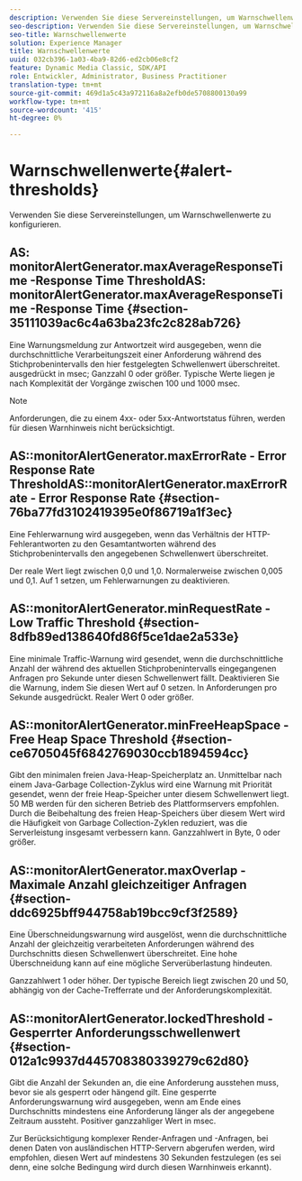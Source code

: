 ```yaml
---
description: Verwenden Sie diese Servereinstellungen, um Warnschwellenwerte zu konfigurieren.
seo-description: Verwenden Sie diese Servereinstellungen, um Warnschwellenwerte zu konfigurieren.
seo-title: Warnschwellenwerte
solution: Experience Manager
title: Warnschwellenwerte
uuid: 032cb396-1a03-4ba9-82d6-ed2cb06e8cf2
feature: Dynamic Media Classic, SDK/API
role: Entwickler, Administrator, Business Practitioner
translation-type: tm+mt
source-git-commit: 469d1a5c43a972116a8a2efb0de5708800130a99
workflow-type: tm+mt
source-wordcount: '415'
ht-degree: 0%

---
```



# Warnschwellenwerte{#alert-thresholds}

Verwenden Sie diese Servereinstellungen, um Warnschwellenwerte zu konfigurieren.

## AS: monitorAlertGenerator.maxAverageResponseTime -Response Time ThresholdAS: monitorAlertGenerator.maxAverageResponseTime -Response Time {#section-35111039ac6c4a63ba23fc2c828ab726}

Eine Warnungsmeldung zur Antwortzeit wird ausgegeben, wenn die durchschnittliche Verarbeitungszeit einer Anforderung während des Stichprobenintervalls den hier festgelegten Schwellenwert überschreitet. ausgedrückt in msec; Ganzzahl 0 oder größer. Typische Werte liegen je nach Komplexität der Vorgänge zwischen 100 und 1000 msec.

>[!NOTE]
>
>Anforderungen, die zu einem 4xx- oder 5xx-Antwortstatus führen, werden für diesen Warnhinweis nicht berücksichtigt.

## AS::monitorAlertGenerator.maxErrorRate - Error Response Rate ThresholdAS::monitorAlertGenerator.maxErrorRate - Error Response Rate {#section-76ba77fd3102419395e0f86719a1f3ec}

Eine Fehlerwarnung wird ausgegeben, wenn das Verhältnis der HTTP-Fehlerantworten zu den Gesamtantworten während des Stichprobenintervalls den angegebenen Schwellenwert überschreitet.

Der reale Wert liegt zwischen 0,0 und 1,0. Normalerweise zwischen 0,005 und 0,1. Auf 1 setzen, um Fehlerwarnungen zu deaktivieren.

## AS::monitorAlertGenerator.minRequestRate - Low Traffic Threshold {#section-8dfb89ed138640fd86f5ce1dae2a533e}

Eine minimale Traffic-Warnung wird gesendet, wenn die durchschnittliche Anzahl der während des aktuellen Stichprobenintervalls eingegangenen Anfragen pro Sekunde unter diesen Schwellenwert fällt. Deaktivieren Sie die Warnung, indem Sie diesen Wert auf 0 setzen. In Anforderungen pro Sekunde ausgedrückt. Realer Wert 0 oder größer.

## AS::monitorAlertGenerator.minFreeHeapSpace -Free Heap Space Threshold {#section-ce6705045f6842769030ccb1894594cc}

Gibt den minimalen freien Java-Heap-Speicherplatz an. Unmittelbar nach einem Java-Garbage Collection-Zyklus wird eine Warnung mit Priorität gesendet, wenn der freie Heap-Speicher unter diesem Schwellenwert liegt. 50 MB werden für den sicheren Betrieb des Plattformservers empfohlen. Durch die Beibehaltung des freien Heap-Speichers über diesem Wert wird die Häufigkeit von Garbage Collection-Zyklen reduziert, was die Serverleistung insgesamt verbessern kann. Ganzzahlwert in Byte, 0 oder größer.

## AS::monitorAlertGenerator.maxOverlap - Maximale Anzahl gleichzeitiger Anfragen {#section-ddc6925bff944758ab19bcc9cf3f2589}

Eine Überschneidungswarnung wird ausgelöst, wenn die durchschnittliche Anzahl der gleichzeitig verarbeiteten Anforderungen während des Durchschnitts diesen Schwellenwert überschreitet. Eine hohe Überschneidung kann auf eine mögliche Serverüberlastung hindeuten.

Ganzzahlwert 1 oder höher. Der typische Bereich liegt zwischen 20 und 50, abhängig von der Cache-Trefferrate und der Anforderungskomplexität.

## AS::monitorAlertGenerator.lockedThreshold - Gesperrter Anforderungsschwellenwert {#section-012a1c9937d445708380339279c62d80}

Gibt die Anzahl der Sekunden an, die eine Anforderung ausstehen muss, bevor sie als gesperrt oder hängend gilt. Eine gesperrte Anforderungswarnung wird ausgegeben, wenn am Ende eines Durchschnitts mindestens eine Anforderung länger als der angegebene Zeitraum aussteht. Positiver ganzzahliger Wert in msec.

Zur Berücksichtigung komplexer Render-Anfragen und -Anfragen, bei denen Daten von ausländischen HTTP-Servern abgerufen werden, wird empfohlen, diesen Wert auf mindestens 30 Sekunden festzulegen (es sei denn, eine solche Bedingung wird durch diesen Warnhinweis erkannt).
